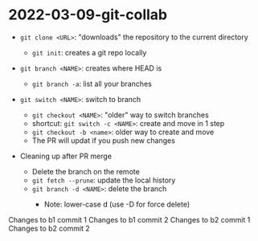 # 2022-03-09-git-collab

- `git clone <URL>`: "downloads" the repository to the current directory
	- `git init`: creates a git repo locally

- `git branch <NAME>`: creates <NAME> where HEAD is
	- `git branch -a`: list all your branches
- `git switch <NAME>`: switch to branch <NAME>
	- `git checkout <NAME>`: "older" way to switch branches
  - shortcut: `git switch -c <NAME>`: create and move in 1 step
  - `git checkout -b <name>`: older way to create and move
  - The PR will updat if you push new changes 

- Cleaning up after PR merge
	- Delete the branch on the remote
	- `git fetch --prune`: update the local history
	- `git branch -d <NAME>`: delete the branch <NAME>
		- Note: lower-case d (use -D for force delete)

Changes to b1 commit 1
Changes to b1 commit 2
Changes to b2 commit 1
Changes to b2 commit 2
